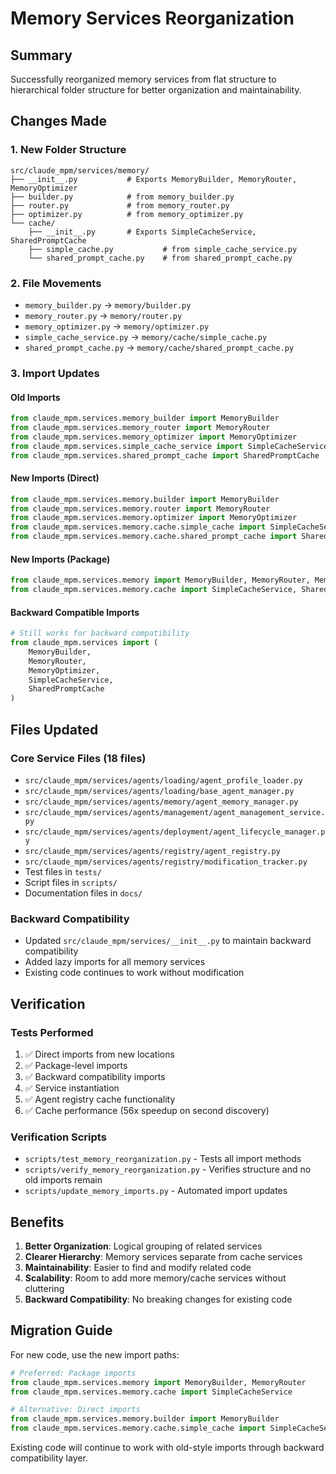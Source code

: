 # Memory Services Reorganization

## Summary

Successfully reorganized memory services from flat structure to hierarchical folder structure for better organization and maintainability.

## Changes Made

### 1. New Folder Structure
```
src/claude_mpm/services/memory/
├── __init__.py           # Exports MemoryBuilder, MemoryRouter, MemoryOptimizer
├── builder.py            # from memory_builder.py
├── router.py             # from memory_router.py  
├── optimizer.py          # from memory_optimizer.py
└── cache/
    ├── __init__.py       # Exports SimpleCacheService, SharedPromptCache
    ├── simple_cache.py           # from simple_cache_service.py
    └── shared_prompt_cache.py    # from shared_prompt_cache.py
```

### 2. File Movements
- `memory_builder.py` → `memory/builder.py`
- `memory_router.py` → `memory/router.py`
- `memory_optimizer.py` → `memory/optimizer.py`
- `simple_cache_service.py` → `memory/cache/simple_cache.py`
- `shared_prompt_cache.py` → `memory/cache/shared_prompt_cache.py`

### 3. Import Updates

#### Old Imports
```python
from claude_mpm.services.memory_builder import MemoryBuilder
from claude_mpm.services.memory_router import MemoryRouter
from claude_mpm.services.memory_optimizer import MemoryOptimizer
from claude_mpm.services.simple_cache_service import SimpleCacheService
from claude_mpm.services.shared_prompt_cache import SharedPromptCache
```

#### New Imports (Direct)
```python
from claude_mpm.services.memory.builder import MemoryBuilder
from claude_mpm.services.memory.router import MemoryRouter
from claude_mpm.services.memory.optimizer import MemoryOptimizer
from claude_mpm.services.memory.cache.simple_cache import SimpleCacheService
from claude_mpm.services.memory.cache.shared_prompt_cache import SharedPromptCache
```

#### New Imports (Package)
```python
from claude_mpm.services.memory import MemoryBuilder, MemoryRouter, MemoryOptimizer
from claude_mpm.services.memory.cache import SimpleCacheService, SharedPromptCache
```

#### Backward Compatible Imports
```python
# Still works for backward compatibility
from claude_mpm.services import (
    MemoryBuilder,
    MemoryRouter,
    MemoryOptimizer,
    SimpleCacheService,
    SharedPromptCache
)
```

## Files Updated

### Core Service Files (18 files)
- `src/claude_mpm/services/agents/loading/agent_profile_loader.py`
- `src/claude_mpm/services/agents/loading/base_agent_manager.py`
- `src/claude_mpm/services/agents/memory/agent_memory_manager.py`
- `src/claude_mpm/services/agents/management/agent_management_service.py`
- `src/claude_mpm/services/agents/deployment/agent_lifecycle_manager.py`
- `src/claude_mpm/services/agents/registry/agent_registry.py`
- `src/claude_mpm/services/agents/registry/modification_tracker.py`
- Test files in `tests/`
- Script files in `scripts/`
- Documentation files in `docs/`

### Backward Compatibility
- Updated `src/claude_mpm/services/__init__.py` to maintain backward compatibility
- Added lazy imports for all memory services
- Existing code continues to work without modification

## Verification

### Tests Performed
1. ✅ Direct imports from new locations
2. ✅ Package-level imports  
3. ✅ Backward compatibility imports
4. ✅ Service instantiation
5. ✅ Agent registry cache functionality
6. ✅ Cache performance (56x speedup on second discovery)

### Verification Scripts
- `scripts/test_memory_reorganization.py` - Tests all import methods
- `scripts/verify_memory_reorganization.py` - Verifies structure and no old imports remain
- `scripts/update_memory_imports.py` - Automated import updates

## Benefits

1. **Better Organization**: Logical grouping of related services
2. **Clearer Hierarchy**: Memory services separate from cache services
3. **Maintainability**: Easier to find and modify related code
4. **Scalability**: Room to add more memory/cache services without cluttering
5. **Backward Compatibility**: No breaking changes for existing code

## Migration Guide

For new code, use the new import paths:
```python
# Preferred: Package imports
from claude_mpm.services.memory import MemoryBuilder, MemoryRouter
from claude_mpm.services.memory.cache import SimpleCacheService

# Alternative: Direct imports
from claude_mpm.services.memory.builder import MemoryBuilder
from claude_mpm.services.memory.cache.simple_cache import SimpleCacheService
```

Existing code will continue to work with old-style imports through backward compatibility layer.